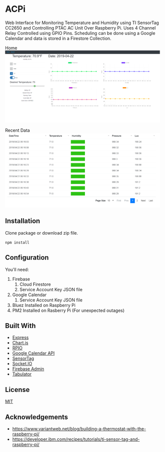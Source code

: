 # ACPi
Web Interface for Monitoring Temperature and Humidity using TI SensorTag CC2650 and Controlling PTAC AC Unit Over Raspberry Pi.
Uses 4 Channel Relay Controlled using GPIO Pins. Scheduling can be done using a Google Calendar and data is stored in a Firestore Collection.

Home
![screenshot1](./screenshot1.gif)

Recent Data
![screenshot2](./screenshot2.gif)

## Installation
Clone package or download zip file.
```npm
npm install
```

## Configuration
You'll need:
1. Firebase
    1. Cloud Firestore
    2. Service Account Key JSON file
2. Google Calendar
    1. Service Account Key JSON file
3. Bluez Installed on Raspberry Pi
4. PM2 Installed on Rasberry Pi (For unexpected outages)

## Built With
* [Express](https://expressjs.com/)
* [Chart.js](https://www.chartjs.org/)
* [RPIO](https://github.com/jperkin/node-rpio)
* [Google Calendar API](https://developers.google.com/calendar/)
* [SensorTag](https://github.com/sandeepmistry/node-sensortag)
* [Socket.IO](https://socket.io/)
* [Firebase Admin](https://github.com/firebase/firebase-admin-node)
* [Tabulator](http://tabulator.info/)

## License
[MIT](https://choosealicense.com/licenses/mit/)

## Acknowledgements
* https://www.variantweb.net/blog/building-a-thermostat-with-the-raspberry-pi/
* https://developer.ibm.com/recipes/tutorials/ti-sensor-tag-and-raspberry-pi/